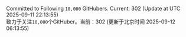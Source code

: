 Committed to Following `10,000` GitHubers. Current: <!-- FOLLOWING_COUNT -->302<!-- FOLLOWING_COUNT --> (Update at UTC <!-- LAST_UPDATED -->2025-09-11 22:13:55<!-- LAST_UPDATED -->)<br>
致力于关注`10,000`个GitHuber。当前：<!-- FOLLOWING_COUNT -->302<!-- FOLLOWING_COUNT --> (更新于北京时间 <!-- LAST_UPDATED_CST -->2025-09-12 06:13:55<!-- LAST_UPDATED_CST -->)
